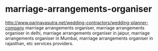 # marriage-arrangements-organiser
http://www.parinayasutra.net/wedding-contractors/wedding-planner-company marriage arrangements organiser, marriage arrangements organiser in delhi, marriage arrangements organiser in jaipur, marriage arrangements organiser in Mumbai, marriage arrangements organiser in rajasthan, etc services providers.

